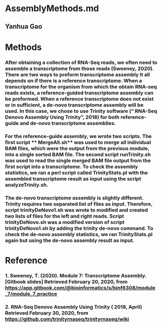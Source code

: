 # AssemblyMethods.md

## Yanhua Gao

#  Methods

### After obtaining a collection of RNA-Seq reads, we often need to assemble a transcriptome from those reads (Sweeney, 2020). There are two ways to preform transcriptome assembly It all depends on if there is a reference transcriptome. When a transcriptome for the organism from which the obtain RNA-seq reads exists, a reference-guided transcriptome assembly can be preformed. When a reference transcriptome does not exist or in sufficient, a de-novo transcriptome assembly will be used. In this case, we chose to use Trinity software (“ RNA-Seq Denovo Assembly Using Trinity”, 2018) for both reference-guide and de-novo transcriptome assemblies.

### For the reference-guide assembly, we wrote two scripts. The first script ** MergeAll.sh** was used to merge all individual BAM files, which were the output from the previous  module, into a single sorted BAM file. The second script **runTrinity.sh** was used to read the single merged BAM file output from the first script into a transcriptome. To check  the assembly statistics, we ran a perl script called TrinityStats.pl with the assembled transcriptome result as input using the script **analyzeTrinity.sh**.

### The de-novo transcriptome assembly is slightly different. Trinity requires two separated list of files as input. Therefore, script **trinityDeNovo1.sh** was wrote to modified  and created two lists of files for the left and right reads. Script **trinityDeNovo.sh** was a modified version of script **trinityDeNovo1.sh** by adding the trinity de-novo command. To check the de-novo assembly statistics, we ran TrinityStats.pl again but using the de-novo assembly result as input.

#  Reference 

### 1. Sweeney, T. (2020). Module 7: Transcriptome Assembly. [Gitbook slides] Retrieved February 20, 2020, from https://app.gitbook.com/@bioinformatics/s/binf6308/module_7/module_7_practice

### 2. RNA-Seq Denovo Assembly Using Trinity ( 2018, April) Retrieved February 30, 2020, from https://github.com/trinityrnaseq/trinityrnaseq/wiki
